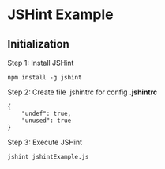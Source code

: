 # JSHint Example

## Initialization

Step 1: Install JSHint
```
npm install -g jshint
```

Step 2: Create file .jshintrc for config
**.jshintrc**
```
{
	"undef": true,
	"unused": true
}
```

Step 3: Execute JSHint
```
jshint jshintExample.js
```


